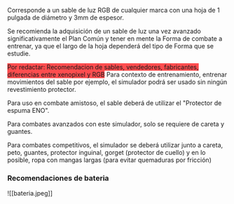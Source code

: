 Corresponde a un sable de luz RGB de cualquier marca con una hoja de 1 pulgada de diámetro y 3mm de espesor. 

Se recomienda la adquisición de un sable de luz una vez avanzado significativamente el Plan Común y tener en mente la Forma de combate a entrenar, ya que el largo de la hoja dependerá del tipo de Forma que se estudie.

<span style="background:#ff4d4f">Por redactar: Recomendacion de sables, vendedores, fabricantes, diferencias entre xenopixel y RGB</span>
Para contexto de entrenamiento, entrenar movimientos del sable por ejemplo, el simulador podrá ser usado sin ningún revestimiento protector.

Para uso en combate amistoso, el sable deberá de utilizar el "Protector de espuma ENO".

Para combates avanzados con este simulador, solo se requiere de careta y guantes.

Para combates competitivos, el simulador se deberá utilizar junto a careta, peto, guantes, protector inguinal, gorget (protector de cuello) y en lo posible, ropa con mangas largas (para evitar quemaduras por fricción)

### Recomendaciones de bateria

![[bateria.jpeg]]